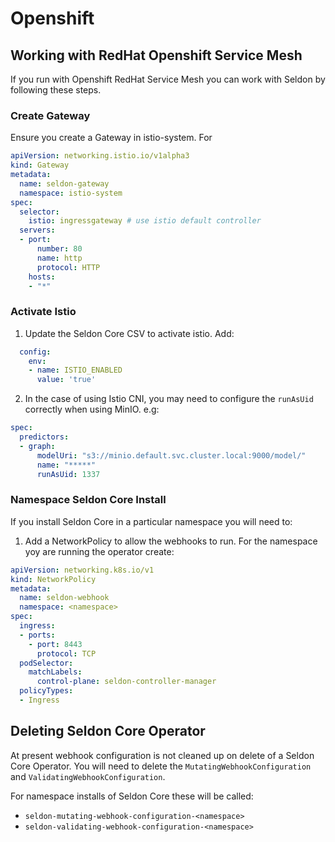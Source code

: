 # Openshift

## Working with RedHat Openshift Service Mesh

If you run with Openshift RedHat Service Mesh you can work with Seldon by following these steps.

### Create Gateway

Ensure you create a Gateway in istio-system. For 

```yaml
apiVersion: networking.istio.io/v1alpha3
kind: Gateway
metadata:
  name: seldon-gateway
  namespace: istio-system
spec:
  selector:
    istio: ingressgateway # use istio default controller
  servers:
  - port:
      number: 80
      name: http
      protocol: HTTP
    hosts:
    - "*"
```

### Activate Istio

1. Update the Seldon Core CSV to activate istio. Add:

```yaml
  config:
    env:
    - name: ISTIO_ENABLED
      value: 'true'
```

2. In the case of using Istio CNI, you may need to configure the `runAsUid` correctly when using MinIO. e.g:
```yaml
spec:
  predictors:
  - graph:
      modelUri: "s3://minio.default.svc.cluster.local:9000/model/"
      name: "*****"
      runAsUid: 1337
```


### Namespace Seldon Core Install

If you install Seldon Core in a particular namespace you will need to:

 1. Add a NetworkPolicy to allow the webhooks to run. For the namespace yoy are running the operator create:

```yaml
apiVersion: networking.k8s.io/v1
kind: NetworkPolicy
metadata:
  name: seldon-webhook
  namespace: <namespace>
spec:
  ingress:
  - ports:
    - port: 8443
      protocol: TCP
  podSelector:
    matchLabels:
      control-plane: seldon-controller-manager
  policyTypes:
  - Ingress
```


## Deleting Seldon Core Operator

At present webhook configuration is not cleaned up on delete of a Seldon Core Operator. You will need to delete the `MutatingWebhookConfiguration` and `ValidatingWebhookConfiguration`.

For namespace installs of Seldon Core these will be called:

 * `seldon-mutating-webhook-configuration-<namespace>`
 * `seldon-validating-webhook-configuration-<namespace>`